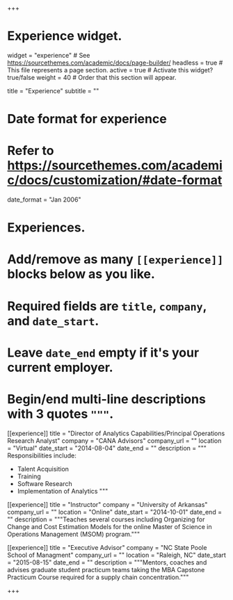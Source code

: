 +++
# Experience widget.
widget = "experience"  # See https://sourcethemes.com/academic/docs/page-builder/
headless = true  # This file represents a page section.
active = true  # Activate this widget? true/false
weight = 40  # Order that this section will appear.

title = "Experience"
subtitle = ""

# Date format for experience
#   Refer to https://sourcethemes.com/academic/docs/customization/#date-format
date_format = "Jan 2006"

# Experiences.
#   Add/remove as many `[[experience]]` blocks below as you like.
#   Required fields are `title`, `company`, and `date_start`.
#   Leave `date_end` empty if it's your current employer.
#   Begin/end multi-line descriptions with 3 quotes `"""`.

[[experience]]
  title = "Director of Analytics Capabilities/Principal Operations Research Analyst"
  company = "CANA Advisors"
  company_url = ""
  location = "Virtual"
  date_start = "2014-08-04"
  date_end = ""
  description = """
  Responsibilities include:
  
  * Talent Acquisition
  * Training
  * Software Research
  * Implementation of Analytics
  """

[[experience]]
  title = "Instructor"
  company = "University of Arkansas"
  company_url = ""
  location = "Online"
  date_start = "2014-10-01"
  date_end = ""
  description = """Teaches several courses including Organizing for Change and Cost Estimation Models for the online Master of Science in Operations Management (MSOM) program."""
  
  [[experience]]
  title = "Executive Advisor"
  company = "NC State Poole School of Managment"
  company_url = ""
  location = "Raleigh, NC"
  date_start = "2015-08-15"
  date_end = ""
  description = """Mentors, coaches and advises graduate student practicum teams taking the MBA Capstone Practicum
Course required for a supply chain concentration."""

+++
